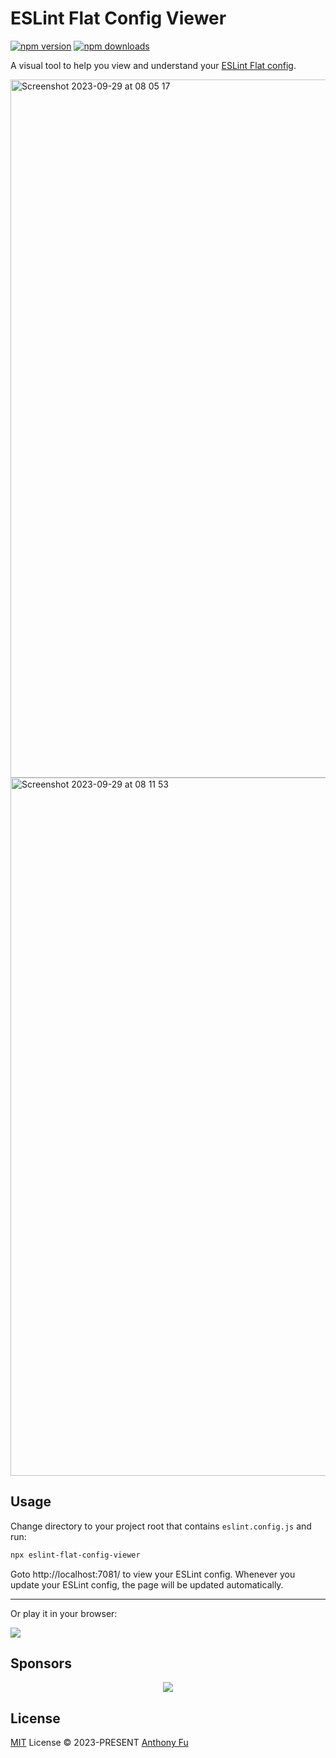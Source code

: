 # ESLint Flat Config Viewer

[![npm version][npm-version-src]][npm-version-href]
[![npm downloads][npm-downloads-src]][npm-downloads-href]

A visual tool to help you view and understand your [ESLint Flat config](https://eslint.org/docs/latest/use/configure/configuration-files-new).

<img width="1117" alt="Screenshot 2023-09-29 at 08 05 17" src="https://github.com/antfu/eslint-flat-config-viewer/assets/11247099/58e13690-7d2a-4d90-9d63-6355f14a3ff5">
<img width="1117" alt="Screenshot 2023-09-29 at 08 11 53" src="https://github.com/antfu/eslint-flat-config-viewer/assets/11247099/d26c7c78-fd9d-402e-a873-6ef15cfd3f58">


## Usage

Change directory to your project root that contains `eslint.config.js` and run:

```bash
npx eslint-flat-config-viewer
```

Goto http://localhost:7081/ to view your ESLint config. Whenever you update your ESLint config, the page will be updated automatically.

---

Or play it in your browser:

[![](https://developer.stackblitz.com/img/open_in_stackblitz.svg)](https://stackblitz.com/~/github.com/antfu/eslint-flat-config-viewer)

## Sponsors

<p align="center">
  <a href="https://cdn.jsdelivr.net/gh/antfu/static/sponsors.svg">
    <img src='https://cdn.jsdelivr.net/gh/antfu/static/sponsors.svg'/>
  </a>
</p>

## License

[MIT](./LICENSE) License © 2023-PRESENT [Anthony Fu](https://github.com/antfu)

<!-- Badges -->

[npm-version-src]: https://img.shields.io/npm/v/eslint-flat-config-viewer?style=flat&colorA=080f12&colorB=1fa669
[npm-version-href]: https://npmjs.com/package/eslint-flat-config-viewer
[npm-downloads-src]: https://img.shields.io/npm/dm/eslint-flat-config-viewer?style=flat&colorA=080f12&colorB=1fa669
[npm-downloads-href]: https://npmjs.com/package/eslint-flat-config-viewer

